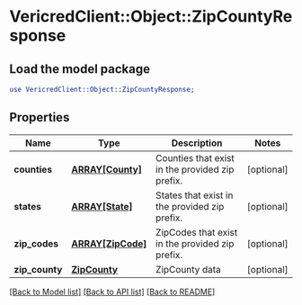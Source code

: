 # VericredClient::Object::ZipCountyResponse

## Load the model package
```perl
use VericredClient::Object::ZipCountyResponse;
```

## Properties
Name | Type | Description | Notes
------------ | ------------- | ------------- | -------------
**counties** | [**ARRAY[County]**](County.md) | Counties that exist in the provided zip prefix. | [optional] 
**states** | [**ARRAY[State]**](State.md) | States that exist in the provided zip prefix. | [optional] 
**zip_codes** | [**ARRAY[ZipCode]**](ZipCode.md) | ZipCodes that exist in the provided zip prefix. | [optional] 
**zip_county** | [**ZipCounty**](ZipCounty.md) | ZipCounty data | [optional] 

[[Back to Model list]](../README.md#documentation-for-models) [[Back to API list]](../README.md#documentation-for-api-endpoints) [[Back to README]](../README.md)


